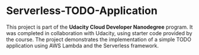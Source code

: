 # Serverless-TODO-Application
This project is part of the **Udacity Cloud Developer Nanodegree** program. It was completed in collaboration with Udacity, using starter code provided by the course. The project demonstrates the implementation of a simple TODO application using AWS Lambda and the Serverless framework.

